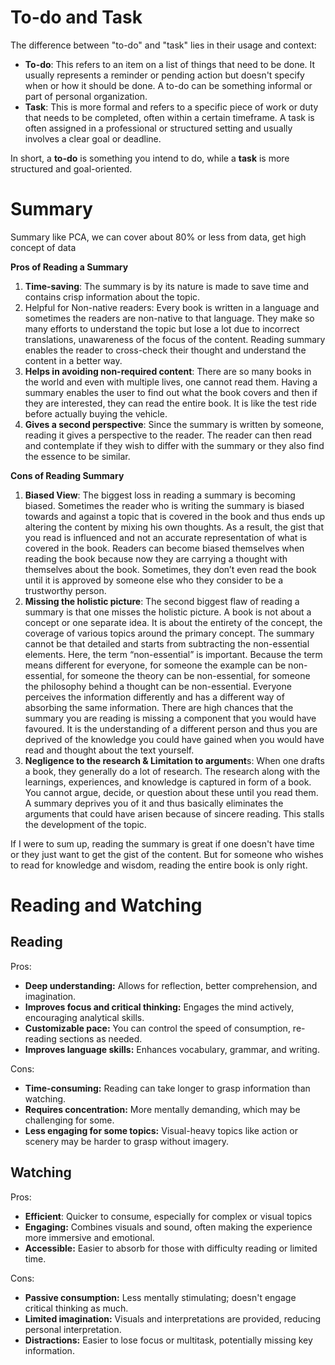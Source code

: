 # To-do and Task

The difference between "to-do" and "task" lies in their usage and context:

- **To-do**: This refers to an item on a list of things that need to be done. It usually represents a reminder or pending action but doesn't specify when or how it should be done. A to-do can be something informal or part of personal organization.
- **Task**: This is more formal and refers to a specific piece of work or duty that needs to be completed, often within a certain timeframe. A task is often assigned in a professional or structured setting and usually involves a clear goal or deadline.

In short, a **to-do** is something you intend to do, while a **task** is more structured and goal-oriented.

# Summary

Summary like PCA, we can cover about 80% or less from data, get high concept of data

**Pros of Reading a Summary**

1. **Time-saving**: The summary is by its nature is made to save time and contains crisp information about the topic.
2. Helpful for Non-native readers: Every book is written in a language and sometimes the readers are non-native to that language. They make so many efforts to understand the topic but lose a lot due to incorrect translations, unawareness of the focus of the content. Reading summary enables the reader to cross-check their thought and understand the content in a better way.
3. **Helps in avoiding non-required content**: There are so many books in the world and even with multiple lives, one cannot read them. Having a summary enables the user to find out what the book covers and then if they are interested, they can read the entire book. It is like the test ride before actually buying the vehicle.
4. **Gives a second perspective**: Since the summary is written by someone, reading it gives a perspective to the reader. The reader can then read and contemplate if they wish to differ with the summary or they also find the essence to be similar.

**Cons of Reading Summary**

1. **Biased View**: The biggest loss in reading a summary is becoming biased. Sometimes the reader who is writing the summary is biased towards and against a topic that is covered in the book and thus ends up altering the content by mixing his own thoughts. As a result, the gist that you read is influenced and not an accurate representation of what is covered in the book. Readers can become biased themselves when reading the book because now they are carrying a thought with themselves about the book. Sometimes, they don’t even read the book until it is approved by someone else who they consider to be a trustworthy person.
2. **Missing the holistic picture**: The second biggest flaw of reading a summary is that one misses the holistic picture. A book is not about a concept or one separate idea. It is about the entirety of the concept, the coverage of various topics around the primary concept. The summary cannot be that detailed and starts from subtracting the non-essential elements. Here, the term “non-essential” is important. Because the term means different for everyone, for someone the example can be non-essential, for someone the theory can be non-essential, for someone the philosophy behind a thought can be non-essential. Everyone perceives the information differently and has a different way of absorbing the same information. There are high chances that the summary you are reading is missing a component that you would have favoured. It is the understanding of a different person and thus you are deprived of the knowledge you could have gained when you would have read and thought about the text yourself.
3. **Negligence to the research & Limitation to argument**s: When one drafts a book, they generally do a lot of research. The research along with the learnings, experiences, and knowledge is captured in form of a book. You cannot argue, decide, or question about these until you read them. A summary deprives you of it and thus basically eliminates the arguments that could have arisen because of sincere reading. This stalls the development of the topic. 

If I were to sum up, reading the summary is great if one doesn't have time or they just want to get the gist of the content. But for someone who wishes to read for knowledge and wisdom, reading the entire book is only right.

# Reading and Watching
## Reading

Pros:

- **Deep understanding:** Allows for reflection, better comprehension, and imagination.
- **Improves focus and critical thinking:** Engages the mind actively, encouraging analytical skills.
- **Customizable pace:** You can control the speed of consumption, re-reading sections as needed.
- **Improves language skills:** Enhances vocabulary, grammar, and writing.

Cons:

- **Time-consuming:** Reading can take longer to grasp information than watching.
- **Requires concentration:** More mentally demanding, which may be challenging for some.
- **Less engaging for some topics:** Visual-heavy topics like action or scenery may be harder to grasp without imagery.

## Watching

Pros:

- **Efficient**: Quicker to consume, especially for complex or visual topics
- **Engaging:** Combines visuals and sound, often making the experience more immersive and emotional.
- **Accessible:** Easier to absorb for those with difficulty reading or limited time.

Cons:

- **Passive consumption:** Less mentally stimulating; doesn't engage critical thinking as much.
- **Limited imagination:** Visuals and interpretations are provided, reducing personal interpretation.
- **Distractions:** Easier to lose focus or multitask, potentially missing key information.